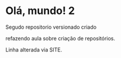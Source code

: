 # Olá, mundo! 2
 Segudo repositorio versionado criado

refazendo aula sobre criação de repositórios.

Linha alterada via SITE.
